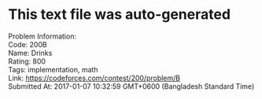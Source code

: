 # This text file was auto-generated  
  
Problem Information:  
Code: 200B  
Name: Drinks  
Rating: 800  
Tags: implementation, math  
Link: https://codeforces.com/contest/200/problem/B  
Submitted At: 2017-01-07 10:32:59 GMT+0600 (Bangladesh Standard Time)  
